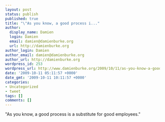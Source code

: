 ```yaml
---
layout: post
status: publish
published: true
title: "\"As you know, a good process i..."
author:
  display_name: Damien
  login: Damien
  email: damien@damienburke.org
  url: http://damienburke.org
author_login: Damien
author_email: damien@damienburke.org
author_url: http://damienburke.org
wordpress_id: 253
wordpress_url: http://www.damienburke.org/2009/10/11/as-you-know-a-good-process-i/
date: '2009-10-11 05:11:57 +0000'
date_gmt: '2009-10-11 10:11:57 +0000'
categories:
- Uncategorized
- tweet
tags: []
comments: []
---
```

<p>"As you know, a good process is a substitute for good employees."</p>
